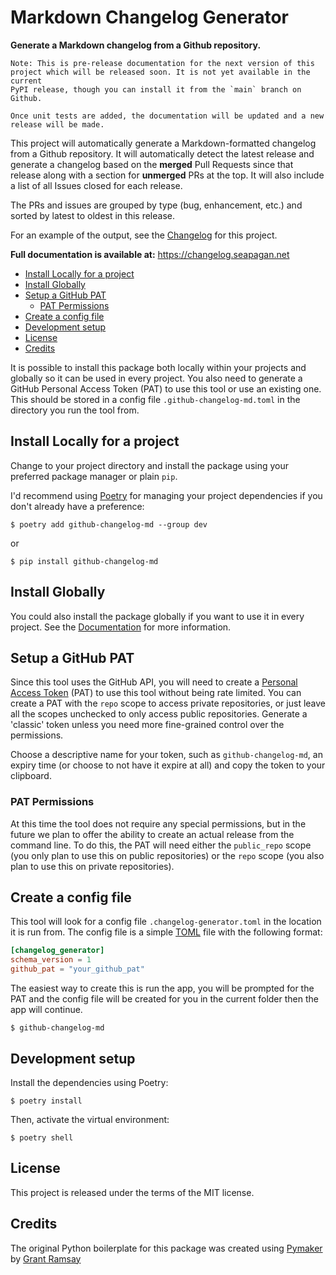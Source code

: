 # Markdown Changelog Generator <!-- omit in toc -->

**Generate a Markdown changelog from a Github repository.**

    Note: This is pre-release documentation for the next version of this
    project which will be released soon. It is not yet available in the current
    PyPI release, though you can install it from the `main` branch on Github.

    Once unit tests are added, the documentation will be updated and a new
    release will be made.

This project will automatically generate a Markdown-formatted changelog from a
Github repository. It will automatically detect the latest release and generate
a changelog based on the **merged** Pull Requests since that release along with
a section for **unmerged** PRs at the top. It will also include a list of all
Issues closed for each release.

The PRs and issues are grouped by type (bug, enhancement, etc.) and sorted by
latest to oldest in this release.

For an example of the output, see the [Changelog](CHANGELOG.md) for this
project.

**Full documentation is available at:** <https://changelog.seapagan.net>

- [Install Locally for a project](#install-locally-for-a-project)
- [Install Globally](#install-globally)
- [Setup a GitHub PAT](#setup-a-github-pat)
  - [PAT Permissions](#pat-permissions)
- [Create a config file](#create-a-config-file)
- [Development setup](#development-setup)
- [License](#license)
- [Credits](#credits)

It is possible to install this package both locally within your projects and
globally so it can be used in every project. You also need to generate a GitHub
Personal Access Token (PAT) to use this tool or use an existing one. This should
be stored in a config file `.github-changelog-md.toml` in the directory you run
the tool from.

## Install Locally for a project

Change to your project directory and install the package using your preferred
package manager or plain `pip`.

I'd recommend using [Poetry](https://python-poetry.org/) for managing your
project dependencies if you don't already have a preference:

```console
$ poetry add github-changelog-md --group dev
```

or

```console
$ pip install github-changelog-md
```

## Install Globally

You could also install the package globally if you want to use it in every
project. See the [Documentation](http://127.0.0.1:8000/installation/#globally)
for more information.

## Setup a GitHub PAT

Since this tool uses the GitHub API, you will need to create a [Personal Access
Token](https://github.com/settings/tokens) (PAT) to use this tool without being
rate limited. You can create a PAT with the `repo` scope to access private
repositories, or just leave all the scopes unchecked to only access public
repositories. Generate a 'classic' token unless you need more fine-grained
control over the permissions.

Choose a descriptive name for your token, such as `github-changelog-md`, an
expiry time (or choose to not have it expire at all) and copy the token to your
clipboard.

### PAT Permissions

At this time the tool does not require any special permissions, but in the
future we plan to offer the ability to create an actual release from the command
line. To do this, the PAT will need either the `public_repo` scope (you only
plan to use this on public repositories) or the `repo` scope (you also plan to
use this on private repositories).

## Create a config file

This tool will look for a config file `.changelog-generator.toml` in the
location it is run from. The config file is a simple [TOML](https://toml.io/en/)
file with the following format:

```toml
[changelog_generator]
schema_version = 1
github_pat = "your_github_pat"
```

The easiest way to create this is run the app, you will be prompted for the
PAT and the config file will be created for you in the current folder then the
app will continue.

```console
$ github-changelog-md
```

## Development setup

Install the dependencies using Poetry:

```console
$ poetry install
```

Then, activate the virtual environment:

```console
$ poetry shell
```

## License

This project is released under the terms of the MIT license.

## Credits

The original Python boilerplate for this package was created using
[Pymaker](https://github.com/seapagan/py-maker) by [Grant
Ramsay](https://github.com/seapagan)
